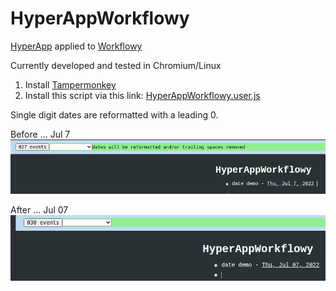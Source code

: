 # HyperAppWorkflowy
[HyperApp](https://github.com/jorgebucaran/hyperapp) applied to [Workflowy](https://workflowy.com/features/)

Currently developed and tested in Chromium/Linux

1. Install [Tampermonkey](https://www.tampermonkey.net/)
2. Install this script via this link: [HyperAppWorkflowy.user.js](https://github.com/markfirmware/HyperAppWorkflowy/raw/master/HyperAppWorkflowy.user.js)

Single digit dates are reformatted with a leading 0.

Before ... Jul 7
![date before](/pictures/2022-07-07%2010.38.05%20beta.workflowy.com%209f78dfb79b5d.png)

After ... Jul 07
![date after](/pictures/2022-07-07%2010.39.05%20beta.workflowy.com%20328e0b596863.png)
